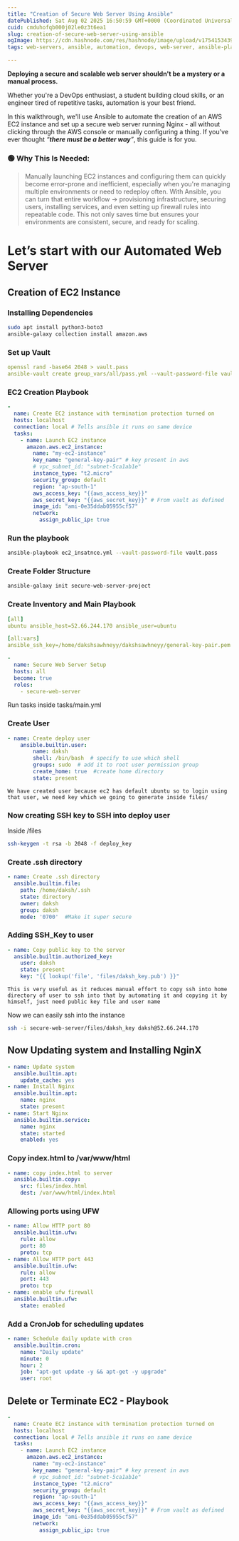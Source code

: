 ```yaml
---
title: "Creation of Secure Web Server Using Ansible"
datePublished: Sat Aug 02 2025 16:50:59 GMT+0000 (Coordinated Universal Time)
cuid: cmduhofqb000j02le0z3t6ea1
slug: creation-of-secure-web-server-using-ansible
ogImage: https://cdn.hashnode.com/res/hashnode/image/upload/v1754153439635/1896ecf6-c6da-4bd1-96b1-4488bd35edd5.png
tags: web-servers, ansible, automation, devops, web-server, ansible-playbook, ad-hoc

---
```


**Deploying a secure and scalable web server shouldn't be a mystery or a manual process.**

Whether you're a DevOps enthusiast, a student building cloud skills, or an engineer tired of repetitive tasks, automation is your best friend.

In this walkthrough, we'll use Ansible to automate the creation of an AWS EC2 instance and set up a secure web server running Nginx - all without clicking through the AWS console or manually configuring a thing. If you’ve ever thought *“****there must be a better way****”*, this guide is for you.

### 🟢 Why This Is Needed:

> Manually launching EC2 instances and configuring them can quickly become error-prone and inefficient, especially when you're managing multiple environments or need to redeploy often. With Ansible, you can turn that entire workflow → provisioning infrastructure, securing users, installing services, and even setting up firewall rules into repeatable code. This not only saves time but ensures your environments are consistent, secure, and ready for scaling.

# Let’s start with our Automated Web Server

## Creation of EC2 Instance

### Installing Dependencies

```bash
sudo apt install python3-boto3
ansible-galaxy collection install amazon.aws
```

### Set up Vault

```yaml
openssl rand -base64 2048 > vault.pass
ansible-vault create group_vars/all/pass.yml --vault-password-file vault.pass
```

### EC2 Creation Playbook

```yaml
-
  name: Create EC2 instance with termination protection turned on
  hosts: localhost
  connection: local # Tells ansible it runs on same device
  tasks:
    - name: Launch EC2 instance
      amazon.aws.ec2_instance:
        name: "my-ec2-instance"
        key_name: "general-key-pair" # key present in aws
        # vpc_subnet_id: "subnet-5ca1ab1e"
        instance_type: "t2.micro"
        security_group: default
        region: "ap-south-1"
        aws_access_key: "{{aws_access_key}}"
        aws_secret_key: "{{aws_secret_key}}" # From vault as defined
        image_id: "ami-0e35ddab05955cf57"
        network:
          assign_public_ip: true
```

### Run the playbook

```bash
ansible-playbook ec2_insatnce.yml --vault-password-file vault.pass
```

### Create Folder Structure

```bash
ansible-galaxy init secure-web-server-project
```

### Create Inventory and Main Playbook

```yaml
[all]
ubuntu ansible_host=52.66.244.170 ansible_user=ubuntu 

[all:vars]
ansible_ssh_key=/home/dakshsawhneyy/dakshsawhneyy/general-key-pair.pem
```

```yaml
-
  name: Secure Web Server Setup
  hosts: all
  become: true
  roles:
    - secure-web-server
```

Run tasks inside tasks/main.yml

### Create User

```yaml
- name: Create deploy user
	ansible.builtin.user:
		name: daksh
		shell: /bin/bash  # specify to use which shell
		groups: sudo  # add it to root user permission group
		create_home: true  #create home directory
		state: present
```

`We have created user because ec2 has default ubuntu so to login using that user, we need key which we going to generate inside files/`

### Now creating SSH key to SSH into deploy user

Inside /files

```bash
ssh-keygen -t rsa -b 2048 -f deploy_key
```

### Create .ssh directory

```yaml
- name: Create .ssh directory
  ansible.builtin.file:
    path: /home/daksh/.ssh
    state: directory
    owner: daksh
    group: daksh
    mode: '0700'  #Make it super secure
```

### Adding SSH\_Key to user

```yml
- name: Copy public key to the server
  ansible.builtin.authorized_key:
    user: daksh
    state: present
    key: "{{ lookup('file', 'files/daksh_key.pub') }}"
```

`This is very useful as it reduces manual effort to copy ssh into home directory of user to ssh into that by automating it and copying it by himself, just need public key file and user name`

Now we can easily ssh into the instance

```bash
ssh -i secure-web-server/files/daksh_key daksh@52.66.244.170
```

## Now Updating system and Installing NginX

```yaml
- name: Update system
  ansible.builtin.apt:
    update_cache: yes
- name: Install Nginx
  ansible.builtin.apt:
    name: nginx
    state: present
- name: Start Nginx
  ansible.builtin.service:
    name: nginx
    state: started
    enabled: yes
```

### Copy index.html to /var/www/html

```yaml
- name: copy index.html to server
  ansible.builtin.copy:
    src: files/index.html
    dest: /var/www/html/index.html
```

### Allowing ports using UFW

```yaml
- name: Allow HTTP port 80
  ansible.builtin.ufw:
    rule: allow
    port: 80
    proto: tcp
- name: Allow HTTP port 443
  ansible.builtin.ufw:
    rule: allow
    port: 443
    proto: tcp
- name: enable ufw firewall
  ansible.builtin.ufw:
    state: enabled
```

### Add a CronJob for scheduling updates

```yaml
- name: Schedule daily update with cron
  ansible.builtin.cron:
    name: "Daily update"
    minute: 0
    hour: 2
    job: "apt-get update -y && apt-get -y upgrade"
    user: root
```

## Delete or Terminate EC2 - Playbook

```yaml
-
  name: Create EC2 instance with termination protection turned on
  hosts: localhost
  connection: local # Tells ansible it runs on same device
  tasks:
    - name: Launch EC2 instance
      amazon.aws.ec2_instance:
        name: "my-ec2-instance"
        key_name: "general-key-pair" # key present in aws
        # vpc_subnet_id: "subnet-5ca1ab1e"
        instance_type: "t2.micro"
        security_group: default
        region: "ap-south-1"
        aws_access_key: "{{aws_access_key}}"
        aws_secret_key: "{{aws_secret_key}}" # From vault as defined
        image_id: "ami-0e35ddab05955cf57"
        network:
          assign_public_ip: true
```